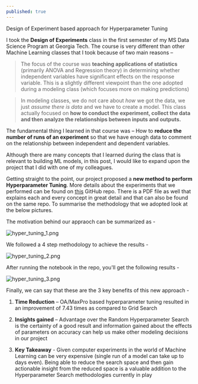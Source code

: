 ```yaml
---
published: true
---
```

Design of Experiment based approach for Hyperparameter Tuning

I took the **Design of Experiments** class in the first semester of my MS Data Science Program at Georgia Tech. The course is very different than other Machine Learning classes that I took because of two main reasons – 

> The focus of the course was **teaching applications of statistics** (primarily ANOVA and Regression theory) in determining whether independent variables have significant effects on the response variable. This is a slightly different viewpoint than the one adopted during a modeling class (which focuses more on making predictions)

> In modeling classes, we do not care about _how_ we got the data, we just _assume there is data_ and we have to create a model. This class actually focused on **how to conduct the experiment, collect the data and then analyze the relationships between inputs and outputs.**

The fundamental thing I learned in that course was – How to **reduce the number of runs of an experiment** so that we have enough data to comment on the relationship between independent and dependent variables. 

Although there are many concepts that I learned during the class that is relevant to building ML models, in this post, I would like to expand upon the project that I did with one of my colleagues. 

Getting straight to the point, our project proposed a **new method to perform Hyperparameter Tuning**. More details about the experiments that we performed can be found on [this](https://github.com/akshayjadiya/doe_based_hyperparameter_tuning) GitHub repo. There is a PDF file as well that explains each and every concept in great detail and that can also be found on the same repo. To summarise the methodology that we adopted look at the below pictures. 

The motivation behind our appraoch can be summarized as - 

![hyper_tuning_1.png]({{site.baseurl}}/images/hyper_tuning/hyper_tuning_1.png)

We followed a 4 step methodology to achieve the results - 

![hyper_tuning_2.png]({{site.baseurl}}/images/hyper_tuning/hyper_tuning_2.png)

After running the notebook in the repo, you'll get the following results - 

![hyper_tuning_3.png]({{site.baseurl}}/images/hyper_tuning/hyper_tuning_3.png)

Finally, we can say that these are the 3 key benefits of this new approach - 

1. **Time Reduction** – OA/MaxPro based hyperparameter tuning resulted in an improvement of 7.43 times as compared to Grid Search 


2. **Insights gained** – Advantage over the Random Hyperparameter Search is the certainty of a good result and information gained about the effects of parameters on accuracy can help us make other modeling decisions in our project


3. **Key Takeaway** - Given computer experiments in the world of Machine Learning can be very expensive (single run of a model can take up to days even). Being able to reduce the search space and then gain actionable insight from the reduced space is a valuable addition to the Hyperparameter Search methodologies currently in play
